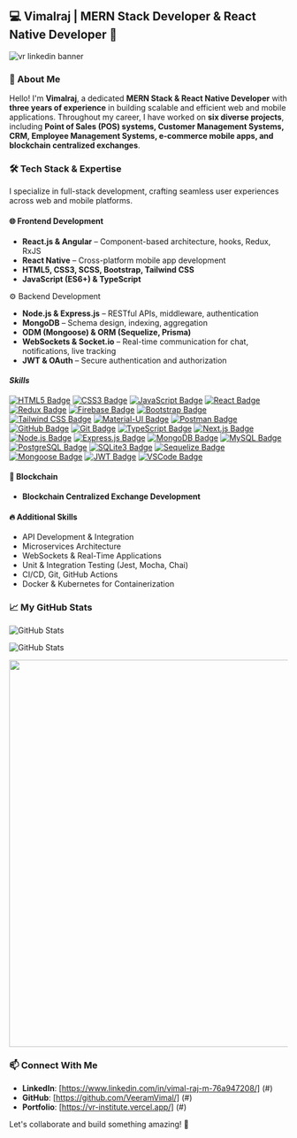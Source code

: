 ## 💻 Vimalraj | MERN Stack Developer & React Native Developer  👋

<!--
**VeeramVimal/VeeramVimal** is a ✨ _special_ ✨ repository because its `README.md` (this file) appears on your GitHub profile.

Here are some ideas to get you started:

- 🔭 I’m currently working on ...
- 🌱 I’m currently learning ...
- 👯 I’m looking to collaborate on ...
- 🤔 I’m looking for help with ...
- 💬 Ask me about ...
- 📫 How to reach me: ...
- 😄 Pronouns: ...
- ⚡ Fun fact: ...
-->
![vr linkedin banner](https://github.com/user-attachments/assets/8d5b55c2-d551-4d98-8175-de2c7882c013)

### 🚀 About Me  
Hello! I'm **Vimalraj**, a dedicated **MERN Stack & React Native Developer** with **three years of experience** in building scalable and efficient web and mobile applications. Throughout my career, I have worked on **six diverse projects**, including **Point of Sales (POS) systems, Customer Management Systems, CRM, Employee Management Systems, e-commerce mobile apps, and blockchain centralized exchanges**.

### 🛠️ Tech Stack & Expertise  
I specialize in full-stack development, crafting seamless user experiences across web and mobile platforms.  

#### 🌐 Frontend Development  
- **React.js & Angular** – Component-based architecture, hooks, Redux, RxJS  
- **React Native** – Cross-platform mobile app development  
- **HTML5, CSS3, SCSS, Bootstrap, Tailwind CSS**  
- **JavaScript (ES6+) & TypeScript**  

⚙️ Backend Development  
- **Node.js & Express.js** – RESTful APIs, middleware, authentication  
- **MongoDB** – Schema design, indexing, aggregation  
- **ODM (Mongoose) & ORM (Sequelize, Prisma)**  
- **WebSockets & Socket.io** – Real-time communication for chat, notifications, live tracking  
- **JWT & OAuth** – Secure authentication and authorization
  
#### ***Skills***
<!--
[![HTML5 Badge](https://img.shields.io/badge/html5-%23FED794.svg?style=for-the-badge&logo=html5&logoColor=white)](https://your-link-here)
![CSS Badge](https://img.shields.io/badge/css-%23FED794.svg?style=for-the-badge&logo=css3&logoColor=white)
![JavaScript Badge](https://img.shields.io/badge/javascript-%23FED794.svg?style=for-the-badge&logo=javascript&logoColor=white)
![Redux Badge](https://img.shields.io/badge/redux-%23FED794.svg?style=for-the-badge&logo=redux&logoColor=white)
![Firebase Badge](https://img.shields.io/badge/firebase-%23FED794.svg?style=for-the-badge&logo=firebase&logoColor=white)
![Bootstrap Badge](https://img.shields.io/badge/bootstrap-%23FED794.svg?style=for-the-badge&logo=bootstrap&logoColor=white)
![React Bootstrap Badge](https://img.shields.io/badge/react_bootstrap-%23FED794.svg?style=for-the-badge&logo=react&logoColor=white)
![Sass Badge](https://img.shields.io/badge/sass-%23FED794.svg?style=for-the-badge&logo=sass&logoColor=white)
![Tailwind CSS Badge](https://img.shields.io/badge/tailwind_css-%23FED794.svg?style=for-the-badge&logo=tailwind-css&logoColor=white)
![Material-UI Badge](https://img.shields.io/badge/material_ui-%23FED794.svg?style=for-the-badge&logo=material-ui&logoColor=white)
![Postman Badge](https://img.shields.io/badge/postman-%23FED794.svg?style=for-the-badge&logo=postman&logoColor=white)
![Formik Badge](https://img.shields.io/badge/formik-%23FED794.svg?style=for-the-badge&logo=formik&logoColor=white)
![Yup Badge](https://img.shields.io/badge/yup-%23FED794.svg?style=for-the-badge&logo=yup&logoColor=white)
![GitHub Badge](https://img.shields.io/badge/github-%23FED794.svg?style=for-the-badge&logo=github&logoColor=white)
[![TypeScript Badge](https://img.shields.io/badge/typescript-%23FED794.svg?style=for-the-badge&logo=typescript&logoColor=white)](https://your-typescript-link-here)
[![Git Badge](https://img.shields.io/badge/git-%23FED794.svg?style=for-the-badge&logo=git&logoColor=white)](https://your-git-link-here)
[![Next.js Badge](https://img.shields.io/badge/Next.js-%23FED794.svg?style=for-the-badge&logo=next.js&logoColor=white)](https://your-next-js-link-here)
[![Node.js Badge](https://img.shields.io/badge/Node.js-%23FED794.svg?style=for-the-badge&logo=node.js&logoColor=white)](https://nodejs.org/)
[![Express.js Badge](https://img.shields.io/badge/Express.js-%23FED794.svg?style=for-the-badge)](https://expressjs.com/)
[![SQL Badge](https://img.shields.io/badge/SQL-%23FED794.svg?style=for-the-badge&logo=sql&logoColor=white)](https://en.wikipedia.org/wiki/SQL)
[![PostgreSQL Badge](https://img.shields.io/badge/PostgreSQL-%23FED794.svg?style=for-the-badge&logo=postgresql&logoColor=white)](https://www.postgresql.org/)
[![SQLite3 Badge](https://img.shields.io/badge/SQLite3-%23FED794.svg?style=for-the-badge&logo=sqlite&logoColor=white)](https://www.sqlite.org/index.html)
[![MongoDB Badge](https://img.shields.io/badge/MongoDB-%23FED794.svg?style=for-the-badge&logo=mongodb&logoColor=white)](https://www.mongodb.com/)
[![MySQL Badge](https://img.shields.io/badge/MySQL-%23FED794.svg?style=for-the-badge&logo=mysql&logoColor=white)](https://www.mysql.com/)
[![Sequelize Badge](https://img.shields.io/badge/Sequelize-%23FED794.svg?style=for-the-badge&logo=sequelize&logoColor=white)](https://sequelize.org/)
[![Mongoose Badge](https://img.shields.io/badge/Mongoose-%23FED794.svg?style=for-the-badge&logo=mongoose&logoColor=white)](https://mongoosejs.com/)
[![ORM Badge](https://img.shields.io/badge/ORM-%23FED794.svg?style=for-the-badge)](https://en.wikipedia.org/wiki/Object%E2%80%93relational_mapping)
[![ODM Badge](https://img.shields.io/badge/ODM-%23FED794.svg?style=for-the-badge)](https://en.wikipedia.org/wiki/Object%E2%80%93document_mapping)
[![JWT Badge](https://img.shields.io/badge/JWT-%23FED794.svg?style=for-the-badge&logo=json-web-tokens&logoColor=white)](https://jwt.io/)
[![VSCode Badge](https://img.shields.io/badge/VS_Code-%23FED794.svg?style=for-the-badge&logo=visual-studio-code&logoColor=white)](https://code.visualstudio.com/)
-->
<!--
[![HTML5 Badge](https://img.shields.io/badge/HTML-%23E34F26.svg?style=for-the-badge&logo=html5&logoColor=white)](https://your-link-here)
[![CSS3 Badge](https://img.shields.io/badge/CSS-%231572B6.svg?style=for-the-badge&logo=css3&logoColor=white)](https://your-link-here)
[![JavaScript Badge](https://img.shields.io/badge/JavaScript-%23F7DF1E.svg?style=for-the-badge&logo=javascript&logoColor=black)](https://your-link-here)
[![React Badge](https://img.shields.io/badge/React-%2361DAFB.svg?style=for-the-badge&logo=react&logoColor=black)](https://your-link-here)
[![Redux Badge](https://img.shields.io/badge/Redux-%23764ABC.svg?style=for-the-badge&logo=redux&logoColor=white)](https://your-link-here)
[![Firebase Badge](https://img.shields.io/badge/Firebase-%23FFCA28.svg?style=for-the-badge&logo=firebase&logoColor=black)](https://firebase.google.com/)
[![Bootstrap Badge](https://img.shields.io/badge/Bootstrap-%23563D7C.svg?style=for-the-badge&logo=bootstrap&logoColor=white)](https://getbootstrap.com/)
[![Tailwind CSS Badge](https://img.shields.io/badge/Tailwind_CSS-%2306B6D4.svg?style=for-the-badge&logo=tailwind-css&logoColor=white)](https://tailwindcss.com/)
[![Material-UI Badge](https://img.shields.io/badge/Material_UI-%230081CB.svg?style=for-the-badge&logo=mui&logoColor=white)](https://mui.com/)
[![Postman Badge](https://img.shields.io/badge/Postman-%23FF6C37.svg?style=for-the-badge&logo=postman&logoColor=white)](https://www.postman.com/)
[![GitHub Badge](https://img.shields.io/badge/GitHub-%23181717.svg?style=for-the-badge&logo=github&logoColor=white)](https://github.com/)
[![Git Badge](https://img.shields.io/badge/Git-%23F05033.svg?style=for-the-badge&logo=git&logoColor=white)](https://git-scm.com/)
[![TypeScript Badge](https://img.shields.io/badge/TypeScript-%233178C6.svg?style=for-the-badge&logo=typescript&logoColor=white)](https://www.typescriptlang.org/)
[![Next.js Badge](https://img.shields.io/badge/Next.js-%23000000.svg?style=for-the-badge&logo=next.js&logoColor=white)](https://nextjs.org/)
[![Node.js Badge](https://img.shields.io/badge/Node.js-%23339933.svg?style=for-the-badge&logo=node.js&logoColor=white)](https://nodejs.org/)
[![Express.js Badge](https://img.shields.io/badge/Express.js-%23000000.svg?style=for-the-badge&logo=express&logoColor=white)](https://expressjs.com/)
[![MongoDB Badge](https://img.shields.io/badge/MongoDB-%2347A248.svg?style=for-the-badge&logo=mongodb&logoColor=white)](https://www.mongodb.com/)
[![MySQL Badge](https://img.shields.io/badge/MySQL-%234479A1.svg?style=for-the-badge&logo=mysql&logoColor=white)](https://www.mysql.com/)
[![PostgreSQL Badge](https://img.shields.io/badge/PostgreSQL-%234169E1.svg?style=for-the-badge&logo=postgresql&logoColor=white)](https://www.postgresql.org/)
[![SQLite3 Badge](https://img.shields.io/badge/SQLite3-%23003B57.svg?style=for-the-badge&logo=sqlite&logoColor=white)](https://www.sqlite.org/index.html)
[![Sequelize Badge](https://img.shields.io/badge/Sequelize-%236E5DA8.svg?style=for-the-badge&logo=sequelize&logoColor=white)](https://sequelize.org/)
[![Mongoose Badge](https://img.shields.io/badge/Mongoose-%23880000.svg?style=for-the-badge&logo=mongoose&logoColor=white)](https://mongoosejs.com/)
[![JWT Badge](https://img.shields.io/badge/JWT-%23000000.svg?style=for-the-badge&logo=json-web-tokens&logoColor=white)](https://jwt.io/)
[![VSCode Badge](https://img.shields.io/badge/VS_Code-%23007ACC.svg?style=for-the-badge&logo=visual-studio-code&logoColor=white)](https://code.visualstudio.com/)
-->

[![HTML5 Badge](https://img.shields.io/badge/HTML-%23FED794.svg?style=for-the-badge&logo=html5&logoColor=%23E34F26)](https://your-link-here)
[![CSS3 Badge](https://img.shields.io/badge/CSS-%23FED794.svg?style=for-the-badge&logo=css3&logoColor=%231572B6)](https://your-link-here)
[![JavaScript Badge](https://img.shields.io/badge/JavaScript-%23FED794.svg?style=for-the-badge&logo=javascript&logoColor=%23F7DF1E)](https://your-link-here)
[![React Badge](https://img.shields.io/badge/React-%23FED794.svg?style=for-the-badge&logo=react&logoColor=%2361DAFB)](https://your-link-here)
[![Redux Badge](https://img.shields.io/badge/Redux-%23FED794.svg?style=for-the-badge&logo=redux&logoColor=%23764ABC)](https://your-link-here)
[![Firebase Badge](https://img.shields.io/badge/Firebase-%23FED794.svg?style=for-the-badge&logo=firebase&logoColor=%23FFCA28)](https://firebase.google.com/)
[![Bootstrap Badge](https://img.shields.io/badge/Bootstrap-%23FED794.svg?style=for-the-badge&logo=bootstrap&logoColor=%23563D7C)](https://getbootstrap.com/)
[![Tailwind CSS Badge](https://img.shields.io/badge/Tailwind_CSS-%23FED794.svg?style=for-the-badge&logo=tailwind-css&logoColor=%2306B6D4)](https://tailwindcss.com/)
[![Material-UI Badge](https://img.shields.io/badge/Material_UI-%23FED794.svg?style=for-the-badge&logo=mui&logoColor=%230081CB)](https://mui.com/)
[![Postman Badge](https://img.shields.io/badge/Postman-%23FED794.svg?style=for-the-badge&logo=postman&logoColor=%23FF6C37)](https://www.postman.com/)
[![GitHub Badge](https://img.shields.io/badge/GitHub-%23FED794.svg?style=for-the-badge&logo=github&logoColor=%23181717)](https://github.com/)
[![Git Badge](https://img.shields.io/badge/Git-%23FED794.svg?style=for-the-badge&logo=git&logoColor=%23F05033)](https://git-scm.com/)
[![TypeScript Badge](https://img.shields.io/badge/TypeScript-%23FED794.svg?style=for-the-badge&logo=typescript&logoColor=%233178C6)](https://www.typescriptlang.org/)
[![Next.js Badge](https://img.shields.io/badge/Next.js-%23FED794.svg?style=for-the-badge&logo=next.js&logoColor=black)](https://nextjs.org/)
[![Node.js Badge](https://img.shields.io/badge/Node.js-%23FED794.svg?style=for-the-badge&logo=node.js&logoColor=%23339933)](https://nodejs.org/)
[![Express.js Badge](https://img.shields.io/badge/Express.js-%23FED794.svg?style=for-the-badge&logo=express&logoColor=black)](https://expressjs.com/)
[![MongoDB Badge](https://img.shields.io/badge/MongoDB-%23FED794.svg?style=for-the-badge&logo=mongodb&logoColor=%2347A248)](https://www.mongodb.com/)
[![MySQL Badge](https://img.shields.io/badge/MySQL-%23FED794.svg?style=for-the-badge&logo=mysql&logoColor=%234479A1)](https://www.mysql.com/)
[![PostgreSQL Badge](https://img.shields.io/badge/PostgreSQL-%23FED794.svg?style=for-the-badge&logo=postgresql&logoColor=%234169E1)](https://www.postgresql.org/)
[![SQLite3 Badge](https://img.shields.io/badge/SQLite3-%23FED794.svg?style=for-the-badge&logo=sqlite&logoColor=%23003B57)](https://www.sqlite.org/index.html)
[![Sequelize Badge](https://img.shields.io/badge/Sequelize-%23FED794.svg?style=for-the-badge&logo=sequelize&logoColor=%236E5DA8)](https://sequelize.org/)
[![Mongoose Badge](https://img.shields.io/badge/Mongoose-%23FED794.svg?style=for-the-badge&logo=mongoose&logoColor=%23880000)](https://mongoosejs.com/)
[![JWT Badge](https://img.shields.io/badge/JWT-%23FED794.svg?style=for-the-badge&logo=json-web-tokens&logoColor=black)](https://jwt.io/)
[![VSCode Badge](https://img.shields.io/badge/VS_Code-%23FED794.svg?style=for-the-badge&logo=visual-studio-code&logoColor=%23007ACC)](https://code.visualstudio.com/)

#### 🔗 Blockchain  
- **Blockchain Centralized Exchange Development**  

#### 🔥 Additional Skills  
- API Development & Integration  
- Microservices Architecture  
- WebSockets & Real-Time Applications  
- Unit & Integration Testing (Jest, Mocha, Chai)  
- CI/CD, Git, GitHub Actions  
- Docker & Kubernetes for Containerization  

### 📈 My GitHub Stats  
![GitHub Stats](https://github-readme-stats.vercel.app/api?username=VeeramVimal&show_icons=true&theme=radical)  

![GitHub Stats](https://github-readme-stats.vercel.app/api?username=VeeramVimal&show_icons=true&&include_all_commits=true&count_private=true&theme=radical&cache_seconds=7200)

<img src="https://github-readme-streak-stats.herokuapp.com?user=VeeramVimal&theme=jolly" width="700">

### 📫 Connect With Me  
- **LinkedIn**: [https://www.linkedin.com/in/vimal-raj-m-76a947208/] (#)  
- **GitHub**: [https://github.com/VeeramVimal/] (#)  
- **Portfolio**: [https://vr-institute.vercel.app/] (#) 

Let's collaborate and build something amazing! 🚀   
